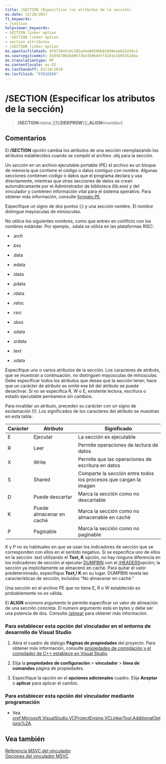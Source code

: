 ```yaml
---
title: /SECTION (Especificar los atributos de la sección)
ms.date: 12/29/2017
f1_keywords:
- /section
helpviewer_keywords:
- SECTION linker option
- -SECTION linker option
- section attributes
- /SECTION linker option
ms.openlocfilehash: 8fb73043c9c185adee0859bb81098eab022430c2
ms.sourcegitcommit: 8105b7003b89b73b4359644ff4281e1595352dda
ms.translationtype: MT
ms.contentlocale: es-ES
ms.lasthandoff: 03/14/2019
ms.locfileid: "57816560"
---
```

# <a name="section-specify-section-attributes"></a>/SECTION (Especificar los atributos de la sección)

> **/SECTION:**_name_,[[**!**]{**DEKPRSW**}][**,ALIGN=**_number_]

## <a name="remarks"></a>Comentarios

El **/SECTION** opción cambia los atributos de una sección reemplazando los atributos establecidos cuando se compiló el archivo .obj para la sección.

Un *sección* en un archivo ejecutable portable (PE) el archivo es un bloque de memoria que contiene el código o datos contiguo con nombre. Algunas secciones contienen código o datos que el programa declara y usa directamente, mientras que otras secciones de datos se crean automáticamente por el Administrador de biblioteca (lib.exe) y del vinculador y contienen información vital para el sistema operativo. Para obtener más información, consulte [formato PE](/windows/desktop/Debug/pe-format).

Especifique un signo de dos puntos (:) y una sección *nombre*. El *nombre* distingue mayúsculas de minúsculas.

No utilice los siguientes nombres, como que entren en conflicto con los nombres estándar. Por ejemplo, .sdata se utiliza en las plataformas RISC:

- .arch

- .bss

- .data

- .edata

- .idata

- .pdata

- .rdata

- .reloc

- .rsrc

- .sbss

- .sdata

- .srdata

- .text

- .xdata

Especifique uno o varios atributos de la sección. Los caracteres de atributo, que se muestran a continuación, no distinguen mayúsculas de minúsculas. Debe especificar todos los atributos que desea que la sección tener; hace que un carácter de atributo se omite ese bit del atributo se puede desactivar. Si no se especifica R, W o E, existente lectura, escritura o estado ejecutable permanece sin cambios.

Para invalidar un atributo, preceden su carácter con un signo de exclamación (!). Los significados de los caracteres del atributo se muestran en esta tabla:

|Carácter|Atributo|Significado|
|---------------|---------------|-------------|
|E|Ejecutar|La sección es ejecutable|
|R|Leer|Permite operaciones de lectura de datos|
|X|Write|Permite que las operaciones de escritura en datos|
|S|Shared|Comparte la sección entre todos los procesos que cargan la imagen|
|D|Puede descartar|Marca la sección como no descartable|
|K|Puede almacenar en caché|Marca la sección como no almacenable en caché|
|P|Paginable|Marca la sección como no paginable|

K y P no es habituales en que se usan los indicadores de sección que se corresponden con ellos en el sentido negativo. Si se especifica uno de ellos en la sección .text utilizando el **Text, K** opción, no hay ninguna diferencia en los indicadores de sección al ejecutar [DUMPBIN](dumpbin-options.md) con el [/HEADERS](headers.md)opción; la sección ya implícitamente se almacenó en caché. Para quitar el valor predeterminado, especifique **Text,! K** en su lugar. DUMPBIN revela las características de sección, incluidos "No almacenar en caché."

Una sección en el archivo PE que no tiene E, R o W establecido es probablemente no es válida.

El **ALIGN =**_número_ argumento le permite especificar un valor de alineación de una sección concreta. El _número_ argumento está en bytes y debe ser una potencia de dos. Consulte [/alinear](align-section-alignment.md) para obtener más información.

### <a name="to-set-this-linker-option-in-the-visual-studio-development-environment"></a>Para establecer esta opción del vinculador en el entorno de desarrollo de Visual Studio

1. Abra el cuadro de diálogo **Páginas de propiedades** del proyecto. Para obtener más información, consulte [propiedades de compilación y el compilador de C++ establece en Visual Studio](../working-with-project-properties.md).

1. Elija la **propiedades de configuración** > **vinculador** > **línea de comandos** página de propiedades.

1. Especifique la opción en el **opciones adicionales** cuadro. Elija **Aceptar** o **aplicar** para aplicar el cambio.

### <a name="to-set-this-linker-option-programmatically"></a>Para establecer esta opción del vinculador mediante programación

- Vea <xref:Microsoft.VisualStudio.VCProjectEngine.VCLinkerTool.AdditionalOptions%2A>.

## <a name="see-also"></a>Vea también

[Referencia MSVC del vinculador](linking.md)<br/>
[Opciones del vinculador MSVC](linker-options.md)
